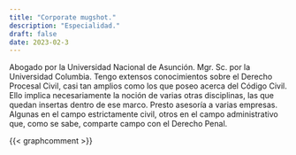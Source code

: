 ```yaml
---
title: "Corporate mugshot."
description: "Especialidad."
draft: false
date: 2023-02-3
---
```


Abogado por la Universidad Nacional de Asunción. Mgr. Sc. por la Universidad Columbia. Tengo extensos conocimientos sobre el Derecho Procesal Civil, casi tan amplios como los que poseo acerca del Código Civil. Ello implica necesariamente la noción de varias otras disciplinas, las que quedan insertas dentro de ese marco. Presto asesoría a varias empresas. Algunas en el campo estrictamente civil, otros en el campo administrativo que, como se sabe, comparte campo con el Derecho Penal.

{{< graphcomment >}}